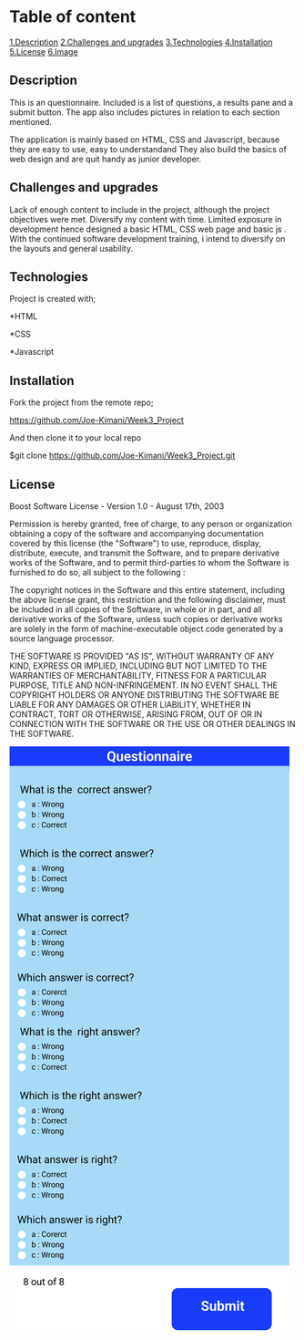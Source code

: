 # Table of content
[1.Description](#Description)
[2.Challenges and upgrades](#Challenges-and-upgrades)
[3.Technologies](#Technologies)
[4.Installation](#Installation)
[5.License](#license)
[6.Image](#img)

<a name="Description"></a>
## Description

This is an questionnaire. Included is a list of questions, a results pane and a submit button.
The app also includes pictures in relation to each section mentioned.

The application is mainly based on HTML, CSS and Javascript, because they are easy to use, easy to understandand
They also build the basics of web design and are quit handy as junior developer.

<a name="Challenges-and-upgrades"></a>
## Challenges and upgrades

Lack of enough content to include in the project, although the project objectives were met.
Diversify my content with time.
Limited exposure in development hence designed a basic HTML, CSS web page and basic js .
With the continued software development training, i intend to diversify on the layouts and general usability.

<a name="Technologies"></a>
## Technologies

Project is created with;

*HTML

*CSS

*Javascript

<a name="Installation"></a>
## Installation


Fork the project from the remote repo;

https://github.com/Joe-Kimani/Week3_Project

And then clone it to your local repo

$git clone https://github.com/Joe-Kimani/Week3_Project.git

<a name="License"></a>
## License

Boost Software License - Version 1.0 - August 17th, 2003

Permission is hereby granted, free of charge, to any person or organization
obtaining a copy of the software and accompanying documentation covered by
this license (the "Software") to use, reproduce, display, distribute,
execute, and transmit the Software, and to prepare derivative works of the
Software, and to permit third-parties to whom the Software is furnished to
do so, all subject to the following :

The copyright notices in the Software and this entire statement, including
the above license grant, this restriction and the following disclaimer,
must be included in all copies of the Software, in whole or in part, and
all derivative works of the Software, unless such copies or derivative
works are solely in the form of machine-executable object code generated by
a source language processor.

THE SOFTWARE IS PROVIDED "AS IS", WITHOUT WARRANTY OF ANY KIND, EXPRESS OR
IMPLIED, INCLUDING BUT NOT LIMITED TO THE WARRANTIES OF MERCHANTABILITY,
FITNESS FOR A PARTICULAR PURPOSE, TITLE AND NON-INFRINGEMENT. IN NO EVENT
SHALL THE COPYRIGHT HOLDERS OR ANYONE DISTRIBUTING THE SOFTWARE BE LIABLE
FOR ANY DAMAGES OR OTHER LIABILITY, WHETHER IN CONTRACT, TORT OR OTHERWISE,
ARISING FROM, OUT OF OR IN CONNECTION WITH THE SOFTWARE OR THE USE OR OTHER
DEALINGS IN THE SOFTWARE.

<a name="img"><img src="./images/project.jpg"></a> 


